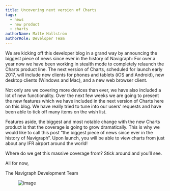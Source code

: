```yaml
---
title: Uncovering next version of Charts
tags:
  - news
  - new product
  - charts
authorName: Malte Hallström
authorRole: Developer Team
---
```


We are kicking off this developer blog in a grand way by announcing the biggest piece of news since ever in the history of Navigraph: For over a year now we have been working in stealth mode to completely relaunch the Charts product line. The next version of Charts, scheduled for launch early 2017, will include new clients for phones and tablets (iOS and Android), new desktop clients (Windows and Mac), and a new web browser client.

Not only are we covering more devices than ever, we have also included a lot of new functionality. Over the next few weeks we are going to present the new features which we have included in the next version of Charts here on this blog. We have really tried to tune into our users’ requests and have been able to tick off many items on the wish list.

Features aside, the biggest and most notable change with the new Charts product is that the coverage is going to grow dramatically. This is why we would like to call this post “the biggest piece of news since ever in the history of Navigraph”. Upon launch, you will be able to view charts from just about any IFR airport around the world!

Where do we get this massive coverage from? Stick around and you’ll see.

All for now,

The Navigraph Development Team

<figure data-orig-width="1077" data-orig-height="808" class="tmblr-full"><img src="/media/153344256881_0.jpg" alt="image" data-orig-width="1077" data-orig-height="808"></figure>
